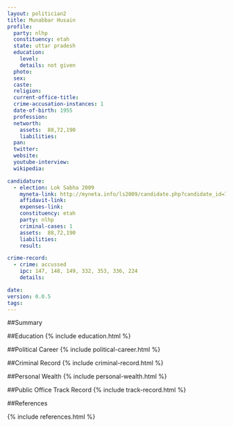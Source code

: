 ```yaml
---
layout: politician2
title: Munabbar Husain
profile: 
  party: nlhp
  constituency: etah
  state: uttar pradesh
  education: 
    level: 
    details: not given
  photo: 
  sex: 
  caste: 
  religion: 
  current-office-title: 
  crime-accusation-instances: 1
  date-of-birth: 1955
  profession: 
  networth: 
    assets:  88,72,190
    liabilities: 
  pan: 
  twitter: 
  website: 
  youtube-interview: 
  wikipedia: 

candidature: 
  - election: Lok Sabha 2009
    myneta-link: http://myneta.info/ls2009/candidate.php?candidate_id=7233
    affidavit-link: 
    expenses-link: 
    constituency: etah 
    party: nlhp
    criminal-cases: 1
    assets:  88,72,190
    liabilities: 
    result:  

crime-record: 
  - crime: accussed
    ipc: 147, 148, 149, 332, 353, 336, 224
    details:    

date: 
version: 0.0.5
tags: 
---
```

##Summary


##Education
{% include education.html %}


##Political Career
{% include political-career.html %}


##Criminal Record
{% include criminal-record.html %}


##Personal Wealth
{% include personal-wealth.html %}


##Public Office Track Record
{% include track-record.html %}


##References


{% include references.html %}